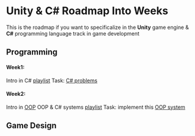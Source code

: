 ﻿# Unity & C# Roadmap Into Weeks

This is the roadmap if you want to specificalize in the **Unity** game engine & **C#** programming language track in game development


## Programming

#### Week1:
Intro in C# [playlist](https://youtube.com/playlist?list=PLPV2KyIb3jR6ZkG8gZwJYSjnXxmfPAl51&si=ziJSG_h1zfPQMC7v%5D)
Task: [C# problems](https://drive.google.com/file/d/1zVodBmRH-d0nWRgMaliyYg4PGR2RmrgZ/view?usp=sharing)

#### Week2:

Intro in [OOP](https://youtu.be/qP9-3LnMZsE?si=IFinTZ1Ol1Cck_Vn) 
OOP & C# systems [playlist](https://youtube.com/playlist?list=PLnzqK5HvcpwQfXeFaGHRYQfyQrJjOy43u&si=XexxmuU7XaT7iGB3)
Task: implement this [OOP system](https://drive.google.com/file/d/1pGkl3rxzg73xedR2b8WQMWro4QUpMkyy/view?usp=sharing)

## Game Design


